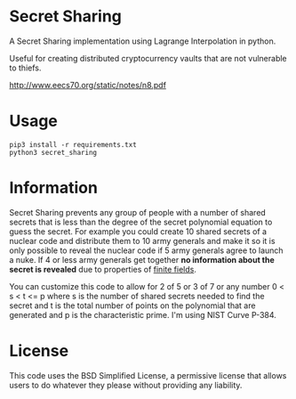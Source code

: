 # Secret Sharing

A Secret Sharing implementation using Lagrange Interpolation in python.

Useful for creating distributed cryptocurrency vaults that are not vulnerable to thiefs.

http://www.eecs70.org/static/notes/n8.pdf

# Usage

```
pip3 install -r requirements.txt
python3 secret_sharing
```

# Information

Secret Sharing prevents any group of people with a number of shared secrets that is less than the degree of the secret polynomial equation to guess the secret. For example you could create 10 shared secrets of a nuclear code and distribute them to 10 army generals and make it so it is only possible to reveal the nuclear code if 5 army generals agree to launch a nuke. If 4 or less army generals get together **no information about the secret is revealed** due to properties of [finite fields](https://en.wikipedia.org/wiki/Finite_field_arithmetic).

You can customize this code to allow for 2 of 5 or 3 of 7 or any number 0 < s < t <= p where s is the number of shared secrets needed to find the secret and t is the total number of points on the polynomial that are generated and p is the characteristic prime. I'm using NIST Curve P-384.

# License

This code uses the BSD Simplified License, a permissive license that allows users to do whatever they please without providing any liability.
